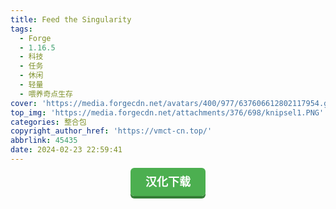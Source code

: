 ```yaml
---
title: Feed the Singularity
tags:
  - Forge
  - 1.16.5
  - 科技
  - 任务
  - 休闲
  - 轻量
  - 喂养奇点生存
cover: 'https://media.forgecdn.net/avatars/400/977/637606612802117954.gif'
top_img: 'https://media.forgecdn.net/attachments/376/698/knipsel1.PNG'
categories: 整合包
copyright_author_href: 'https://vmct-cn.top/'
abbrlink: 45435
date: 2024-02-23 22:59:41
---
```

<center><a style = "background-color: #4caf50;box-shadow: 0 4px #357e36;border: none;border-radius: 6px;padding: 12px 24px;font-size: 18px;font-weight: bold;color: #fff;transition: all 0.2s ease-in-out;text-decoration: none;cursor: pointer;" href=https://vmct-cn.top/modpacks/feed/index.html>汉化下载</a></center>